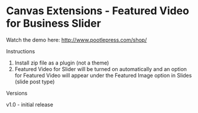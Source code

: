 Canvas Extensions - Featured Video for Business Slider
======================================================


Watch the demo here: http://www.pootlepress.com/shop/

Instructions

1. Install zip file as a plugin (not a theme)
2. Featured Video for Slider will be turned on automatically and an option for Featured Video will appear under the Featured Image option in Slides (slide post type)

Versions

v1.0 - initial release
